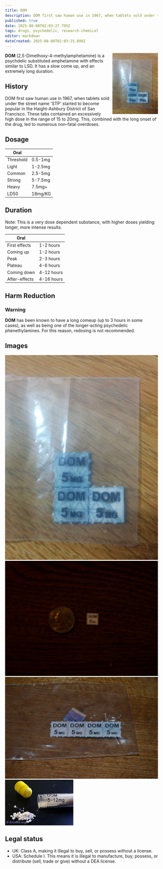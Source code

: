 ```yaml
---
title: DOM
description: DOM first saw human use in 1967, when tablets sold under the street name 'STP' started to become popular in the Haight-Ashbury District of San Francisco.
published: true
date: 2025-08-08T02:03:27.795Z
tags: drugs, psychedelic, research-chemical
editor: markdown
dateCreated: 2025-08-08T02:03:25.899Z
---
```


<img src="/assets/dom.jpg" alt="5mg DOM blotters" width="150" style="float: right; margin-left: 10px;">

**DOM** (2,5-Dimethoxy-4-methylamphetamine) is a psychdelic substituted amphetamine with effects similar to LSD. It has a slow come up, and an extremely long duration.

## History

DOM first saw human use in 1967, when tablets sold under the street name 'STP' started to become popular in the Haight-Ashbury District of San Francisco. These tabs contained an excessively high dose in the range of 15 to 20mg. This, combined with the long onset of the drug, led to numerous non-fatal overdoses.

## Dosage

| Oral | |
|------|------|
| Threshold | 0.5-1mg |
| Light | 1-2.5mg |
| Common | 2.5-5mg |
| Strong | 5-7.5mg |
| Heavy | 7.5mg+ |
| LD50 | 18mg/KG |

## Duration

Note: This is a very dose dependent substance, with higher doses yielding longer, more intense results.

| Oral | |
|------|------|
| First effects | 1-2 hours |
| Coming up | 1-2 hours |
| Peak | 2-3 hours |
| Plateau | 4-6 hours |
| Coming down | 4-12 hours |
| After-effects | 4-16 hours |

## Harm Reduction

### Warning

**DOM** has been known to have a long comeup (up to 3 hours in some cases), as well as being one of the longer-acting psychedelic phenethylamines. For this reason, redosing is not recommended.

## Images

<img src="/assets/dom.jpg" alt="5mg of DOM on blotter paper">
<img src="/assets/dom_blotter.jpg" alt="5mg of DOM on blotter paper, US quarter for size comparison">
<img src="/assets/dom_strip.jpg" alt="5 blotters of DOM">
<img src="/assets/dom_powder.jpg" alt="DOM in powder form">

## Legal status

* UK: Class A, making it illegal to buy, sell, or possess without a license.
* USA: Schedule I. This means it is illegal to manufacture, buy, possess, or distribute (sell, trade or give) without a DEA license.
